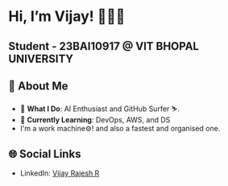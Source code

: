 # Hi, I’m Vijay! 🙋🏻‍♂️

## Student - 23BAI10917 @ VIT BHOPAL UNIVERSITY

## 🌟 About Me  
- 🔭 **What I Do**: AI Enthusiast and GitHub Surfer ⛷️.  
- 🌱 **Currently Learning**: DevOps, AWS, and DS
- I'm a work machine⚙️! and also a fastest and organised one.   

## 🌐 Social Links  
- LinkedIn: [Vijay Rajesh R](https://linkedin.com/in/vijayrajeshr)  
